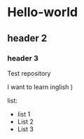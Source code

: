 # Hello-world
## header 2
### header 3

Test repository

I want to learn inglish )

list:
* list 1
* List 2
* List 3
